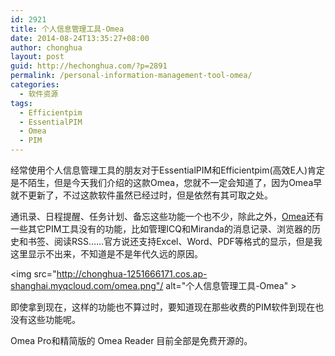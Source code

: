```yaml
---
id: 2921
title: 个人信息管理工具-Omea
date: 2014-08-24T13:35:27+08:00
author: chonghua
layout: post
guid: http://hechonghua.com/?p=2891
permalink: /personal-information-management-tool-omea/
categories:
  - 软件资源
tags:
  - Efficientpim
  - EssentialPIM
  - Omea
  - PIM
---
```

经常使用个人信息管理工具的朋友对于EssentialPIM和Efficientpim(高效E人)肯定是不陌生，但是今天我们介绍的这款Omea，您就不一定会知道了，因为Omea早就不更新了，不过这款软件虽然已经过时，但是依然有其可取之处。

<!--more-->

通讯录、日程提醒、任务计划、备忘这些功能一个也不少，除此之外，<a href="http://www.jetbrains.com/omea/" target="_blank">Omea</a>还有一些其它PIM工具没有的功能，比如管理ICQ和Miranda的消息记录、浏览器的历史和书签、阅读RSS……官方说还支持Excel、Word、PDF等格式的显示，但是我这里显示不出来，不知道是不是年代久远的原因。

<img src="http://chonghua-1251666171.cos.ap-shanghai.myqcloud.com/omea.png"/ alt="个人信息管理工具-Omea" >

即使拿到现在，这样的功能也不算过时，要知道现在那些收费的PIM软件到现在也没有这些功能呢。

Omea Pro和精简版的 Omea Reader 目前全部是免费开源的。
